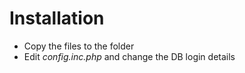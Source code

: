 Installation
============

* Copy the files to the <WEB ROOT> folder
* Edit *config.inc.php* and change the DB login details

